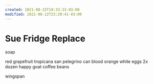 ```yaml
---
created: 2021-08-15T19:33:33-03:00
modified: 2021-08-22T23:20:41-03:00
---
```


# Sue Fridge Replace


soap

red grapefruit tropicana 
san pelegrino can blood orange 
white eggs 2x dozen
happy goat coffee beans

wingspan
